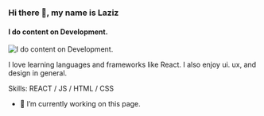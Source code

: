 ### Hi there 👋, my name is Laziz
#### I do content on Development.
![I do content on Development.](https://arturssmirnovs.github.io/github-profile-readme-generator/images/banner.png)

I love learning languages and frameworks like React. I also enjoy ui. ux, and design in general.

Skills: REACT / JS / HTML / CSS

- 🔭 I’m currently working on this page. 














